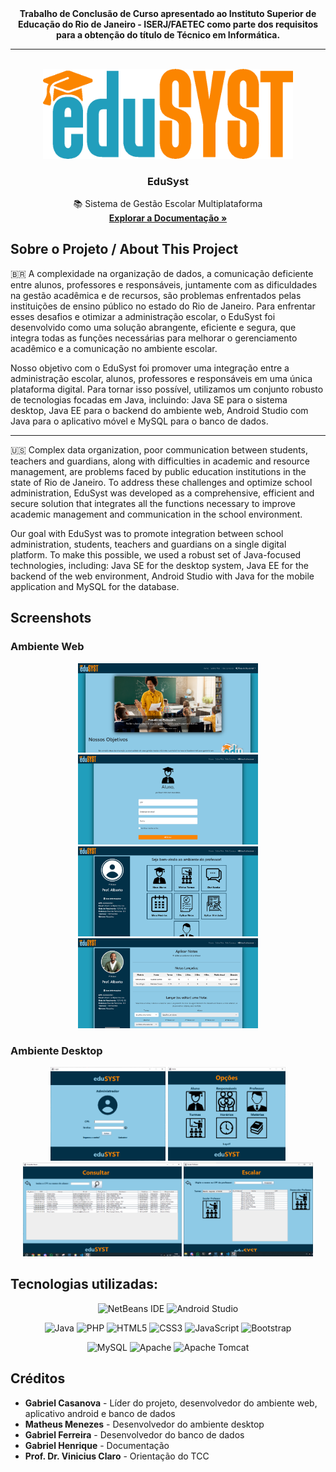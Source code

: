 <div align="center">
    <b>Trabalho de Conclusão de Curso apresentado ao Instituto Superior de Educação do Rio de Janeiro - ISERJ/FAETEC como parte dos requisitos para a obtenção do título de Técnico em Informática.</b>
</div>
<hr>

<!-- PROJECT LOGO -->
<br />
<div align="center">

  <a href="https://github.com/gabcasanova/EduSyst">
    <img src="design/logo_light_trans.png" alt="Logo" width="400">
  </a>

  <h3 align="center">EduSyst</h3>

  <p align="center">
    📚 Sistema de Gestão Escolar Multiplataforma
    <br />
    <a href="https://drive.google.com/open?id=12UIDfrynj5Vg_2uMZ0yGxDLYsnEQFWQT&usp=drive_fs"><strong>Explorar a Documentação »</strong></a>
    <!--·
    <a href="https://github.com/othneildrew/Best-README-Template/issues/new?labels=enhancement&template=feature-request---.md">Request Feature</a>-->
  </p>
</div>

## Sobre o Projeto / About This Project
🇧🇷 A complexidade na organização de dados, a comunicação deficiente entre alunos, professores e responsáveis, juntamente com as dificuldades na gestão acadêmica e de recursos, são problemas enfrentados pelas instituições de ensino público no estado do Rio de Janeiro. Para enfrentar esses desafios e otimizar a administração escolar, o EduSyst foi desenvolvido como uma solução abrangente, eficiente e segura, que integra todas as funções necessárias para melhorar o gerenciamento acadêmico e a comunicação no ambiente escolar.

Nosso objetivo com o EduSyst foi promover uma integração entre a administração escolar, alunos, professores e responsáveis em uma única plataforma digital. Para tornar isso possível, utilizamos um conjunto robusto de tecnologias focadas em Java, incluindo: Java SE para o sistema desktop, Java EE para o backend do ambiente web, Android Studio com Java para o aplicativo móvel e MySQL para o banco de dados.

<hr>

🇺🇸 Complex data organization, poor communication between students, teachers and guardians, along with difficulties in academic and resource management, are problems faced by public education institutions in the state of Rio de Janeiro. To address these challenges and optimize school administration, EduSyst was developed as a comprehensive, efficient and secure solution that integrates all the functions necessary to improve academic management and communication in the school environment.

Our goal with EduSyst was to promote integration between school administration, students, teachers and guardians on a single digital platform. To make this possible, we used a robust set of Java-focused technologies, including: Java SE for the desktop system, Java EE for the backend of the web environment, Android Studio with Java for the mobile application and MySQL for the database.

## Screenshots
### Ambiente Web
<div align="center">
  <img src="design/scrshots/1.png" width="288">
  <img src="design/scrshots/2.png" width="288">
  <img src="design/scrshots/3.png" width="288">
  <img src="design/scrshots/4.png" width="288">
</div>

### Ambiente Desktop
<div align="center">
  <img src="design/scrshots/5.PNG" height="150">
  <img src="design/scrshots/6.PNG" height="150">
  <img src="design/scrshots/7.PNG" height="150">
  <img src="design/scrshots/8.PNG" height="150">
</div>


## Tecnologias utilizadas:
<div align="center">

![NetBeans IDE](https://img.shields.io/badge/NetBeansIDE-1B6AC6.svg?style=for-the-badge&logo=apache-netbeans-ide&logoColor=white)
![Android Studio](https://img.shields.io/badge/android%20studio-346ac1?style=for-the-badge&logo=android%20studio&logoColor=white)


![Java](https://img.shields.io/badge/java-%23ED8B00.svg?style=for-the-badge&logo=openjdk&logoColor=white)
![PHP](https://img.shields.io/badge/php-%23777BB4.svg?style=for-the-badge&logo=php&logoColor=white)
![HTML5](https://img.shields.io/badge/html5-%23E34F26.svg?style=for-the-badge&logo=html5&logoColor=white)
![CSS3](https://img.shields.io/badge/css3-%231572B6.svg?style=for-the-badge&logo=css3&logoColor=white)
![JavaScript](https://img.shields.io/badge/javascript-%23323330.svg?style=for-the-badge&logo=javascript&logoColor=%23F7DF1E)
![Bootstrap](https://img.shields.io/badge/bootstrap-%238511FA.svg?style=for-the-badge&logo=bootstrap&logoColor=white)

![MySQL](https://img.shields.io/badge/mysql-4479A1.svg?style=for-the-badge&logo=mysql&logoColor=white)
![Apache](https://img.shields.io/badge/apache-%23D42029.svg?style=for-the-badge&logo=apache&logoColor=white)
![Apache Tomcat](https://img.shields.io/badge/apache%20tomcat-%23F8DC75.svg?style=for-the-badge&logo=apache-tomcat&logoColor=black)
</div>

## Créditos
* **Gabriel Casanova** - Líder do projeto, desenvolvedor do ambiente web, aplicativo android e banco de dados
* **Matheus Menezes** - Desenvolvedor do ambiente desktop
* **Gabriel Ferreira** - Desenvolvedor do banco de dados
* **Gabriel Henrique** - Documentação
* **Prof. Dr. Vinicius Claro** - Orientação do TCC
